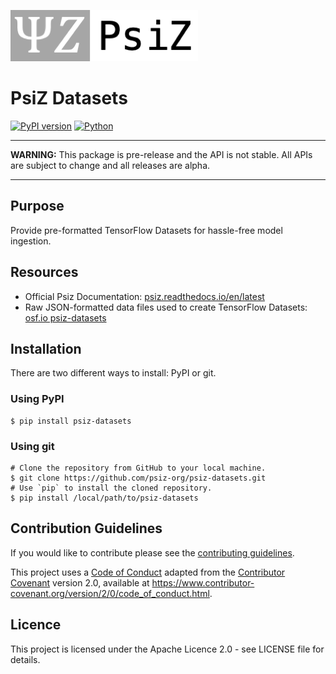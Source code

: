 ![PsiZ logo](docs/img/full_logo_300.png)

# PsiZ Datasets
[![PyPI version](https://badge.fury.io/py/psiz-datasets.svg)](https://badge.fury.io/py/psiz-datasets)
[![Python](https://img.shields.io/pypi/pyversions/psiz-datasets.svg?style=plastic)](https://badge.fury.io/py/psiz-datasets)

---
**WARNING:** This package is pre-release and the API is not stable. All APIs are subject to change and all releases are alpha.

---

## Purpose
Provide pre-formatted TensorFlow Datasets for hassle-free model ingestion.

## Resources
* Official Psiz Documentation: [psiz.readthedocs.io/en/latest](https://psiz.readthedocs.io/en/latest/)
* Raw JSON-formatted data files used to create TensorFlow Datasets: [osf.io psiz-datasets](https://osf.io/cn2s3/)

## Installation
There are two different ways to install: PyPI or git.

### Using PyPI
```
$ pip install psiz-datasets
```

### Using git
```
# Clone the repository from GitHub to your local machine.
$ git clone https://github.com/psiz-org/psiz-datasets.git
# Use `pip` to install the cloned repository.
$ pip install /local/path/to/psiz-datasets
```

## Contribution Guidelines
If you would like to contribute please see the [contributing guidelines](CONTRIBUTING.md).

This project uses a [Code of Conduct](CODE.md) adapted from the [Contributor Covenant](https://www.contributor-covenant.org/)
version 2.0, available at <https://www.contributor-covenant.org/version/2/0/code_of_conduct.html>.

## Licence
This project is licensed under the Apache Licence 2.0 - see LICENSE file for details.
